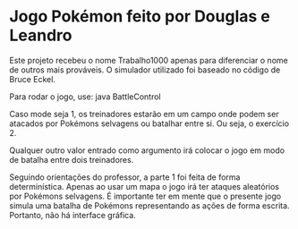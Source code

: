 # Jogo Pokémon feito por Douglas e Leandro
Este projeto recebeu o nome Trabalho1000 apenas para diferenciar o nome de outros mais prováveis.
O simulador utilizado foi baseado no código de Bruce Eckel.


Para rodar o jogo, use:
java BattleControl <mode>


Caso mode seja 1, os treinadores estarão em um campo onde podem ser atacados por Pokémons selvagens ou batalhar entre si. Ou seja, o exercício 2.

Qualquer outro valor entrado como argumento irá colocar o jogo em modo de batalha entre dois treinadores.

Seguindo orientações do professor, a parte 1 foi feita de forma determinística. Apenas ao usar um mapa o jogo irá ter ataques aleatórios por Pokémons selvagens.
É importante ter em mente que o presente jogo simula uma batalha de Pokémons representando as ações de forma escrita. Portanto, não há interface gráfica.
